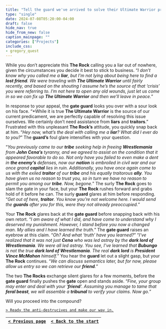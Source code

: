 ```yaml
---
title: "Tell the guard we've arrived to solve their Ultimate Warrior problem."
type: "single"
date: 2024-07-08T05:20:00-04:00
draft: false
hide_nav: true
hide_from_new: false
caption_mainpage: ""
categories: ["Projects"]
include_css:
- gregory_quest
---
```


While you don’t appreciate this **The Rock** calling you a liar out of nowhere, given the circumstances you decide it best to stick to business. “*I don’t know why you called me a **liar**, but I’m not lying about being here to find a **lost friend**. We were traveling with **The Ultimate Warrior** until fairly recently, and based on the shouting I assume he’s the source of that ‘crisis’ you were referring to. I’m not here to open any old wounds, just let us come in so we can fix up **The Ultimate Warrior** and then we’ll leave in peace.*” 

In response to your appeal, the **gate guard** looks you over with a sour look on his face. “*While it is true **The Ultimate Warrior** is the source of our current predicament, we are perfectly capable of resolving this issue ourselves. We certainly don’t need assistance from **liars** and **traitors**.” Frustrated with this unpleasant **The Rock’s** attitude, you quickly snap back at him. “*Hey now, what’s the deal with calling me a **liar**? What did I ever do to you?*” The **guard’s** foul glare intensifies with your question.

“*You previously came to our **tribe** seeking help in freeing **Wrestlemania** from **John Cena’s** tyranny, and we agreed to assist on the condition that it appeared favorable to do so. Not only have you failed to even make a dent in **the enemy’s** defenses, now our **nation** is embroiled in civil war and our once grand **capital** lies in ruin. Additionally, you have once again come to us with the exiled **traitor** of our **tribe** and his equally traitorous **ally**. You have given us no reason to trust you, so in turn we have no reason to permit you among our **tribe**. Now, begone.*” The surly **The Rock** goes to slam the gate in your face, but your **The Rock** rushes forward and grabs hold of it before he can. The surly **guard** glares at him before responding. “*Get out of here, **traitor**. You know you’re not welcome here. I would send the **guards** after you for this, were they not already preoccupied.*”

Your **The Rock** glares back at the **gate guard** before snapping back with his own retort. “*I am aware of what I did, and have come to understand why I deserved my punishment. However, I stand before you now a changed man. My allies and I have learned the truth.*” The **gate guard** raises an eyebrow at this claim. “*Oh? And what ‘truth’ have you learned?*” “*I’ve realized that it was not just **Cena** who was led astray by the **dark lord of Wrestlemania**. We were all led astray. You see, I’ve learned that **Bubungo** is not the true **dark lord of Wrestlemania**. The real **dark lord** is **President Vince McMahon** himself.*” You hear the **guard** let out a slight gasp, but your **The Rock** continues. “*We can discuss semantics later, but for now, please allow us entry so we can retrieve our **friend**.*”

The two **The Rocks** exchange silent glares for a few moments, before the **gate guard** finally pushes the **gate** open and stands aside. “*Fine, your group may enter and deal with your '**friend**'. Assuming you manage to tame that **feral beast**, we will assemble a **tribunal** to verify your claims. Now go.*”

Will you proceed into the compound?

[``> Ready the anti-destrucives and make our way in.``](../137)

|[``< Previous page``](../135)|[``< Back to the start``](../)|
|---|---|